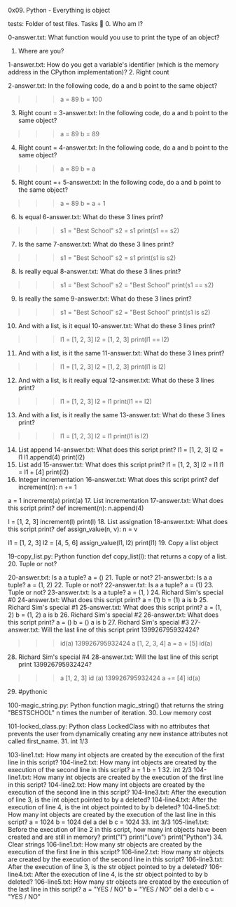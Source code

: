 0x09. Python - Everything is object

tests: Folder of test files.
Tasks 📃
0. Who am I?

0-answer.txt: What function would you use to print the type of an object?
1. Where are you?

1-answer.txt: How do you get a variable's identifier (which is the memory address in the CPython implementation)?
2. Right count

2-answer.txt: In the following code, do a and b point to the same object?
>>> a = 89
>>> b = 100
3. Right count =
3-answer.txt: In the following code, do a and b point to the same object?
>>> a = 89
>>> b = 89
4. Right count =
4-answer.txt: In the following code, do a and b point to the same object?
>>> a = 89
>>> b = a
5. Right count =+
5-answer.txt: In the following code, do a and b point to the same object?
>>> a = 89
>>> b = a + 1
6. Is equal
6-answer.txt: What do these 3 lines print?
>>> s1 = "Best School"
>>> s2 = s1
>>> print(s1 == s2)
7. Is the same
7-answer.txt: What do these 3 lines print?
>>> s1 = "Best School"
>>> s2 = s1
>>> print(s1 is s2)
8. Is really equal
8-answer.txt: What do these 3 lines print?
>>> s1 = "Best School"
>>> s2 = "Best School"
>>> print(s1 == s2)
9. Is really the same
9-answer.txt: What do these 3 lines print?
>>> s1 = "Best School"
>>> s2 = "Best School"
>>> print(s1 is s2)
10. And with a list, is it equal
10-answer.txt: What do these 3 lines print?
>>> l1 = [1, 2, 3]
>>> l2 = [1, 2, 3]
>>> print(l1 == l2)
11. And with a list, is it the same
11-answer.txt: What do these 3 lines print?
>>> l1 = [1, 2, 3]
>>> l2 = [1, 2, 3]
>>> print(l1 is l2)
12. And with a list, is it really equal
12-answer.txt: What do these 3 lines print?
>>> l1 = [1, 2, 3]
>>> l2 = l1
>>> print(l1 == l2)
13. And with a list, is it really the same
13-answer.txt: What do these 3 lines print?
>>> l1 = [1, 2, 3]
>>> l2 = l1
>>> print(l1 is l2)
14. List append
14-answer.txt: What does this script print?
l1 = [1, 2, 3]
l2 = l1
l1.append(4)
print(l2)
15. List add
15-answer.txt: What does this script print?
l1 = [1, 2, 3]
l2 = l1
l1 = l1 + [4]
print(l2)
16. Integer incrementation
16-answer.txt: What does this script print?
def increment(n):
    n += 1

a = 1
increment(a)
print(a)
17. List incrementation
17-answer.txt: What does this script print?
def increment(n):
    n.append(4)

l = [1, 2, 3]
increment(l)
print(l)
18. List assignation
18-answer.txt: What does this script print?
def assign_value(n, v):
    n = v

l1 = [1, 2, 3]
l2 = [4, 5, 6]
assign_value(l1, l2)
print(l1)
19. Copy a list object

19-copy_list.py: Python function def copy_list(l): that returns a copy of a list.
20. Tuple or not?

20-answer.txt: Is a a tuple?
a = ()
21. Tuple or not?
21-answer.txt: Is a a tuple?
a = (1, 2)
22. Tuple or not?
22-answer.txt: Is a a tuple?
a = (1)
23. Tuple or not?
23-answer.txt: Is a a tuple?
a = (1, )
24. Richard Sim's special #0
24-answer.txt: What does this script print?
a = (1)
b = (1)
a is b
25. Richard Sim's special #1
25-answer.txt: What does this script print?
a = (1, 2)
b = (1, 2)
a is b
26. Richard Sim's special #2
26-answer.txt: What does this script print?
a = ()
b = ()
a is b
27. Richard Sim's special #3
27-answer.txt: Will the last line of this script print 139926795932424?
>>> id(a)
139926795932424
>>> a
[1, 2, 3, 4]
>>> a = a + [5]
>>> id(a)
28. Richard Sim's special #4
28-answer.txt: Will the last line of this script print 139926795932424?
>>> a
[1, 2, 3]
>>> id (a)
139926795932424
>>> a += [4]
>>> id(a)
29. #pythonic

100-magic_string.py: Python function magic_string() that returns the string "BESTSCHOOL" n times the number of iteration.
30. Low memory cost

101-locked_class.py: Python class LockedClass with no attributes that prevents the user from dynamically creating any new instance attributes not called first_name.
31. int 1/3

103-line1.txt: How many int objects are created by the execution of the first line in this script?
104-line2.txt: How many int objects are created by the execution of the second line in this script?
a = 1
b = 1
32. int 2/3
104-line1.txt: How many int objects are created by the execution of the first line in this script?
104-line2.txt: How many int objects are created by the execution of the second line in this script?
104-line3.txt: After the execution of line 3, is the int object pointed to by a deleted?
104-line4.txt: After the execution of line 4, is the int object pointed to by b deleted?
104-line5.txt: How many int objects are created by the execution of the last line in this script?
a = 1024
b = 1024
del a
del b
c = 1024
33. int 3/3
105-line1.txt: Before the execution of line 2 in this script, how many int objects have been created and are still in memory?
print("I")
print("Love")
print("Python")
34. Clear strings
106-line1.txt: How many str objects are created by the execution of the first line in this script?
106-line2.txt: How many str objects are created by the execution of the second line in this script?
106-line3.txt: After the execution of line 3, is the str object pointed to by a deleted?
106-line4.txt: After the execution of line 4, is the str object pointed to by b deleted?
106-line5.txt: How many str objects are created by the execution of the last line in this script?
a = "YES / NO"
b = "YES / NO"
del a
del b
c = "YES / NO"
